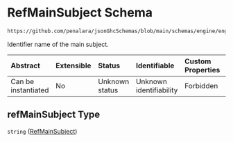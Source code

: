 # RefMainSubject Schema

```txt
https://github.com/penalara/jsonGhcSchemas/blob/main/schemas/engine/engineSpecification.schema.json#/properties/sessions/items/properties/refMainSubject
```

Identifier name of the main subject.

| Abstract            | Extensible | Status         | Identifiable            | Custom Properties | Additional Properties | Access Restrictions | Defined In                                                                                               |
| :------------------ | :--------- | :------------- | :---------------------- | :---------------- | :-------------------- | :------------------ | :------------------------------------------------------------------------------------------------------- |
| Can be instantiated | No         | Unknown status | Unknown identifiability | Forbidden         | Allowed               | none                | [engineSpecification.schema.json\*](../../../out/engineSpecification.schema.json "open original schema") |

## refMainSubject Type

`string` ([RefMainSubject](enginespecification-properties-sessions-session-properties-refmainsubject.md))
